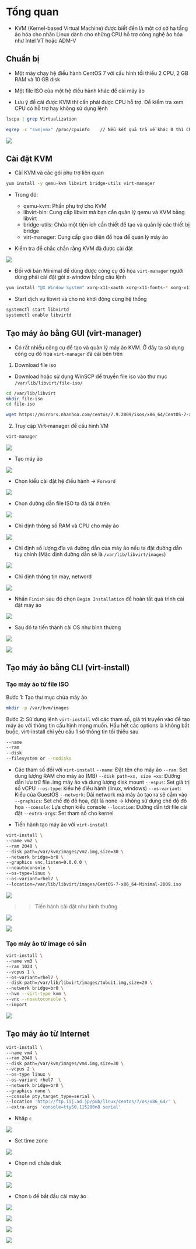 # Tổng quan 
- KVM (Kernel-based Virtual Machine) được biết đến là một cơ sở hạ tầng ảo hóa cho nhân Linux dành cho những CPU hỗ trợ công nghệ ảo hóa như Intel VT hoặc ADM-V

## Chuẩn bị 
- Một máy chạy hệ điều hành CentOS 7 với cấu hình tối thiểu 2 CPU, 2 GB RAM và 10 GB disk
- Một file ISO của một hệ điều hành khác để cài máy ảo

- Lưu ý để cài được KVM thì cần phải được CPU hỗ trợ. Để kiểm tra xem CPU có hỗ trợ hay không sử dụng lệnh
```sh
lscpu | grep Virtualization
```
```sh
egrep -c "svm|vmx" /proc/cpuinfo	// Nếu kết quả trả về khác 0 thì CPU có hỗ trợ
```

![](./images/kvm1.png)


## Cài đặt KVM
- Cài KVM và các gói phụ trợ liên quan 
```sh
yum install -y qemu-kvm libvirt bridge-utils virt-manager
```

- Trong đó:
	+ qemu-kvm: Phần phụ trợ cho KVM
	+ libvirt-bin: Cung cấp libvirt mà bạn cần quản lý qemu và KVM bằng libvirt
	+ bridge-utils: Chứa một tiện ích cần thiết để tạo và quản lý các thiết bị bridge
	+ virt-manager: Cung cấp giao diện đồ họa để quản lý máy ảo

- Kiểm tra để chắc chắn rằng KVM đã được cài đặt

![](./images/kvm2.png)

- Đối với bản Minimal để dùng được công cụ đồ họa `virt-manager` người dùng phải cài đặt gói x-window bằng câu lệnh
```sh
yum install "@X Window System" xorg-x11-xauth xorg-x11-fonts-* xorg-x11-utils -y
```

- Start dịch vụ libvirt và cho nó khởi động cùng hệ thống
```sh
systemctl start libvirtd
systemctl enable libvirtd
```

## Tạo máy ảo bằng GUI (virt-manager)
- Có rất nhiều công cụ để tạo và quản lý máy ảo KVM. Ở đây ta sử dụng công cụ đồ họa `virt-manager` đã cài bên trên

1. Download file iso
- Download hoặc sử dụng WinSCP để truyền file iso vào thư mục `/var/lib/libvirt/file-iso/`
```sh
cd /var/lib/libvirt
mkdir file-iso
cd file-iso

wget https://mirrors.nhanhoa.com/centos/7.9.2009/isos/x86_64/CentOS-7-x86_64-Minimal-2009.iso
```

2. Truy cập Virt-manager để cấu hình VM

```sh
virt-manager
```

![](./images/kvm3.png)

- Tạo máy ảo

![](./images/kvm4.png)

- Chọn kiểu cài đặt hệ điều hành -> `Forward`

![](./images/kvm5.png)

- Chọn đường dẫn file ISO ta đã tải ở trên

![](./images/kvm6.png)

- Chỉ định thông số RAM và CPU cho máy ảo

![](./images/kvm7.png)

- Chỉ định số lượng đĩa và đường dẫn của máy ảo nếu ta đặt đường dẫn tùy chỉnh (Mặc định đường dẫn sẽ là `/var/lib/libvirt/images`)

![](./images/kvm8.png)

- Chỉ định thông tin máy, netword

![](./images/kvm9.png)

- Nhấn `Finish` sau đó chọn `Begin Installation` để hoàn tất quá trình cài đặt máy ảo

![](./images/kvm10.png)

- Sau đó ta tiến thành cài OS như bình thường

![](./images/kvm11.png)

![](./images/kvm12.png)


## Tạo máy ảo bằng CLI (virt-install)
### Tạo máy ảo từ file ISO
Bước 1: Tạo thư mục chứa máy ảo
```sh
mkdir -p /var/kvm/images
```

Bước 2: Sử dụng lệnh `virt-install` với các tham số, giá trị truyền vào để tạo máy ảo với thông tin cấu hình mong muốn. Hầu hết các options là không bắt buộc, virt-install chỉ yêu cầu 1 số thông tin tối thiểu sau
```sh
--name
--ram
--disk
--filesystem or --nodisks
```
- Các tham số đối với `virt-install`
`--name`: Đặt tên cho máy ảo
`--ram`: Set dung lượng RAM cho máy ảo (MB)
`--disk path=xx, size =xx`: Đường dẫn lưu trữ file .img máy ảo và dung lượng disk mount
`--vspus`: Set giá trị số vCPU
`--os-type`: kiểu hệ điều hành (linux, windows)
`--os-variant`: Kiểu của GuestOS
`--network`: Dải network mà máy ảo tạo ra sẽ cắm vào
`--graphics`: Set chế độ đồ họa, đặt là none -> không sử dụng chế độ đồ họa
`--console`: Lựa chọn kiểu console
`--location`: Đường dẫn tới file cài đặt
`--extra-args`: Set tham số cho kernel

- Tiến hành tạo máy ảo với `virt-install`
```sh
virt-install \
--name vm2 \
--ram 2048 \
--disk path=/var/kvm/images/vm2.img,size=30 \
--network bridge=br0 \
--graphics vnc,listen=0.0.0.0 \
--noautoconsole \
--os-type=linux \
--os-variant=rhel7 \
--location=/var/lib/libvirt/images/CentOS-7-x86_64-Minimal-2009.iso
```

![](./images/kvm13.png)

>> Tiến hành cài đặt như bình thường

![](./images/kvm14.png)

![](./images/kvm30.png)

### Tạo máy ảo từ image có sẵn 

```sh
virt-install \
--name vm3 \
--ram 1024 \
--vcpus 1 \
--os-variant=rhel7 \
--disk path=/var/lib/libvirt/images/tubui1.img,size=20 \
--network bridge=br0 \
--hvm --virt-type kvm \
--vnc --noautoconsole \
--import
```

![](./images/vm3.png)

## Tạo máy ảo từ Internet

```sh
virt-install \
--name vm4 \
--ram 2048 \
--disk path=/var/kvm/images/vm4.img,size=30 \
--vcpus 2 \
--os-type linux \
--os-variant rhel7  \
--network bridge=br0 \
--graphics none \
--console pty,target_type=serial \
--location 'http://ftp.iij.ad.jp/pub/linux/centos/7/os/x86_64/' \
--extra-args 'console=ttyS0,115200n8 serial'
```

- Nhập `c`

![](./images/kvmi.png)

- Set time zone

![](./images/kvmi1.png)

- Chọn nơi chứa disk

![](./images/kvmi2.png)

![](./images/kvmi3.png)

- Chọn `b` để bắt đầu cài máy ảo

![](./images/kvmi4.png)

![](./images/kvmi5.png)

![](./images/kvmi6.png)

![](./images/kvmi7.png)
